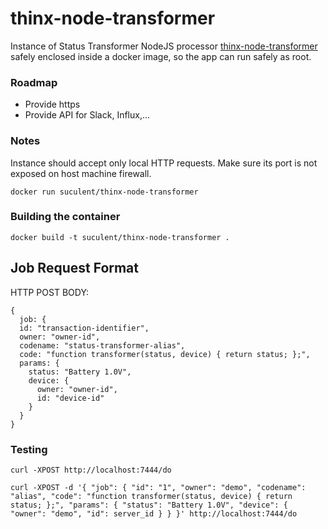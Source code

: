 # thinx-node-transformer

Instance of Status Transformer NodeJS processor [thinx-node-transformer](https://github.com/suculent/thinx-node-tranformer) safely enclosed inside a docker image, so the app can run safely as root.

### Roadmap

* Provide https
* Provide API for Slack, Influx,...

### Notes

Instance should accept only local HTTP requests. Make sure its port is not exposed on host machine firewall.

`docker run suculent/thinx-node-transformer`

### Building the container

`docker build -t suculent/thinx-node-transformer .`


## Job Request Format

HTTP POST BODY:

```
{
  job: {
  id: "transaction-identifier",
  owner: "owner-id",
  codename: "status-transformer-alias",
  code: "function transformer(status, device) { return status; };",
  params: {
    status: "Battery 1.0V",
    device: {
      owner: "owner-id",
      id: "device-id"
    }
  }
}
```

### Testing

```
curl -XPOST http://localhost:7444/do
```

```
curl -XPOST -d '{ "job": { "id": "1", "owner": "demo", "codename": "alias", "code": "function transformer(status, device) { return status; };", "params": { "status": "Battery 1.0V", "device": { "owner": "demo", "id": server_id } } }' http://localhost:7444/do
```
